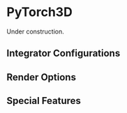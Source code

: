 # PyTorch3D

Under construction.

## Integrator Configurations

## Render Options

## Special Features